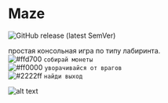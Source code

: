 # Maze
![GitHub release (latest SemVer)](https://img.shields.io/github/v/release/sunmeat/maze)<br />
<!-- https://shields.io/category/version -->

простая консольная игра по типу лабиринта.<br />
![#ffd700](https://via.placeholder.com/15/ffd700/000000?text=+) `собирай монеты`<br />
![#ff0000](https://via.placeholder.com/15/f03c15/ff0000?text=+) `уворачивайся от врагов`<br />
![#2222ff](https://via.placeholder.com/15/013220/2222ff?text=+) `найди выход`<br />

![alt text](https://github.com/sunmeat/maze/blob/master/photo_2021-09-18_21-04-13.jpg?raw=true)
